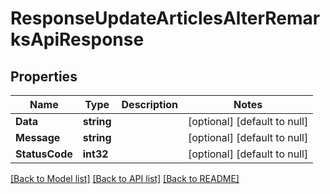 # ResponseUpdateArticlesAlterRemarksApiResponse

## Properties
Name | Type | Description | Notes
------------ | ------------- | ------------- | -------------
**Data** | **string** |  | [optional] [default to null]
**Message** | **string** |  | [optional] [default to null]
**StatusCode** | **int32** |  | [optional] [default to null]

[[Back to Model list]](../README.md#documentation-for-models) [[Back to API list]](../README.md#documentation-for-api-endpoints) [[Back to README]](../README.md)



